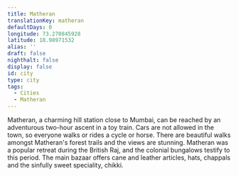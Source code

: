 ```yaml
---
title: Matheran
translationKey: matheran
defaultDays: 0
longitude: 73.270845928
latitude: 18.98971532
alias: ''
draft: false
nighthalt: false
display: false
id: city
type: city
tags:
  - Cities
  - Matheran
---
```

Matheran, a charming hill station close to Mumbai, can be reached by an adventurous two-hour ascent in a toy train. Cars are not allowed in the town, so everyone walks or rides a cycle or horse. There are beautiful walks amongst Matheran's forest trails and the views are stunning. Matheran was a popular retreat during the British Raj, and the colonial bungalows testify to this period. The main bazaar offers cane and leather articles, hats, chappals and the sinfully sweet speciality, chikki. 